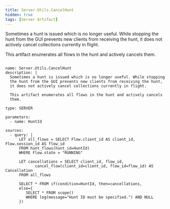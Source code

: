 ```yaml
---
title: Server.Utils.CancelHunt
hidden: true
tags: [Server Artifact]
---
```


Sometimes a hunt is issued which is no longer useful. While stopping
the hunt from the GUI prevents new clients from receiving the hunt,
it does not actively cancel collections currently in flight.

This artifact enumerates all flows in the hunt and actively cancels
them.


<pre><code class="language-yaml">
name: Server.Utils.CancelHunt
description: |
  Sometimes a hunt is issued which is no longer useful. While stopping
  the hunt from the GUI prevents new clients from receiving the hunt,
  it does not actively cancel collections currently in flight.

  This artifact enumerates all flows in the hunt and actively cancels
  them.

type: SERVER

parameters:
  - name: HuntId

sources:
  - query: |
      LET all_flows = SELECT Flow.client_id AS client_id, Flow.session_id AS flow_id
      FROM hunt_flows(hunt_id=HuntId)
      WHERE Flow.state = &quot;RUNNING&quot;

      LET cancellations = SELECT client_id, flow_id,
             cancel_flow(client_id=client_id, flow_id=flow_id) AS Cancellation
      FROM all_flows

      SELECT * FROM if(condition=HuntId, then=cancellations,
      else={
         SELECT * FROM scope()
         WHERE log(message=&quot;Hunt ID must be specified.&quot;) AND NULL
      })

</code></pre>

